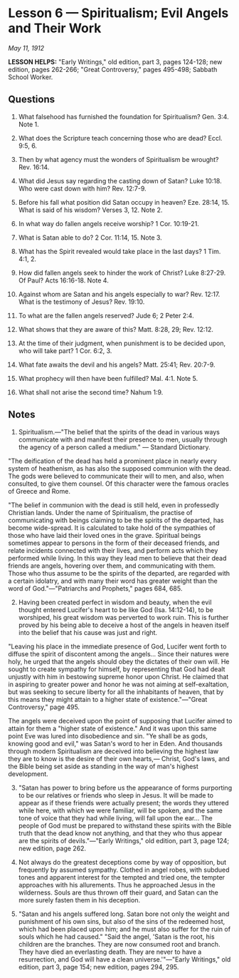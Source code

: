 # Lesson 6 — Spiritualism; Evil Angels and Their Work

*May 11, 1912*

**LESSON HELPS:** "Early Writings," old edition, part 3, pages 124-128; new edition, pages 262-266; "Great Controversy," pages 495-498; Sabbath School Worker.

## Questions

1. What falsehood has furnished the foundation for Spiritualism? Gen. 3:4. Note 1.

2. What does the Scripture teach concerning those who are dead? Eccl. 9:5, 6.

3. Then by what agency must the wonders of Spiritualism be wrought? Rev. 16:14.

4. What did Jesus say regarding the casting down of Satan? Luke 10:18. Who were cast down with him? Rev. 12:7-9.

5. Before his fall what position did Satan occupy in heaven? Eze. 28:14, 15. What is said of his wisdom? Verses 3, 12. Note 2.

6. In what way do fallen angels receive worship? 1 Cor. 10:19-21.

7. What is Satan able to do? 2 Cor. 11:14, 15. Note 3.

8. What has the Spirit revealed would take place in the last days? 1 Tim. 4:1, 2.

9. How did fallen angels seek to hinder the work of Christ? Luke 8:27-29. Of Paul? Acts 16:16-18. Note 4.

10. Against whom are Satan and his angels especially to war? Rev. 12:17. What is the testimony of Jesus? Rev. 19:10.

11. To what are the fallen angels reserved? Jude 6; 2 Peter 2:4.

12. What shows that they are aware of this? Matt. 8:28, 29; Rev. 12:12.

13. At the time of their judgment, when punishment is to be decided upon, who will take part? 1 Cor. 6:2, 3.

14. What fate awaits the devil and his angels? Matt. 25:41; Rev. 20:7-9.

15. What prophecy will then have been fulfilled? Mal. 4:1. Note 5.

16. What shall not arise the second time? Nahum 1:9.

## Notes

1. Spiritualism.—"The belief that the spirits of the dead in various ways communicate with and manifest their presence to men, usually through the agency of a person called a medium." — Standard Dictionary.

"The deification of the dead has held a prominent place in nearly every system of heathenism, as has also the supposed communion with the dead. The gods were believed to communicate their will to men, and also, when consulted, to give them counsel. Of this character were the famous oracles of Greece and Rome.

"The belief in communion with the dead is still held, even in professedly Christian lands. Under the name of Spiritualism, the practise of communicating with beings claiming to be the spirits of the departed, has become wide-spread. It is calculated to take hold of the sympathies of those who have laid their loved ones in the grave. Spiritual beings sometimes appear to persons in the form of their deceased friends, and relate incidents connected with their lives, and perform acts which they performed while living. In this way they lead men to believe that their dead friends are angels, hovering over them, and communicating with them. Those who thus assume to be the spirits of the departed, are regarded with a certain idolatry, and with many their word has greater weight than the word of God."—"Patriarchs and Prophets," pages 684, 685.

2. Having been created perfect in wisdom and beauty, when the evil thought entered Lucifer's heart to be like God (Isa. 14:12-14), to be worshiped, his great wisdom was perverted to work ruin. This is further proved by his being able to deceive a host of the angels in heaven itself into the belief that his cause was just and right.

"Leaving his place in the immediate presence of God, Lucifer went forth to diffuse the spirit of discontent among the angels... Since their natures were holy, he urged that the angels should obey the dictates of their own will. He sought to create sympathy for himself, by representing that God had dealt unjustly with him in bestowing supreme honor upon Christ. He claimed that in aspiring to greater power and honor he was not aiming at self-exaltation, but was seeking to secure liberty for all the inhabitants of heaven, that by this means they might attain to a higher state of existence."—"Great Controversy," page 495.

The angels were deceived upon the point of supposing that Lucifer aimed to attain for them a "higher state of existence." And it was upon this same point Eve was lured into disobedience and sin. "Ye shall be as gods, knowing good and evil," was Satan's word to her in Eden. And thousands through modern Spiritualism are deceived into believing the highest law they are to know is the desire of their own hearts,— Christ, God's laws, and the Bible being set aside as standing in the way of man's highest development.

3. "Satan has power to bring before us the appearance of forms purporting to be our relatives or friends who sleep in Jesus. It will be made to appear as if these friends were actually present; the words they uttered while here, with which we were familiar, will be spoken, and the same tone of voice that they had while living, will fall upon the ear... The people of God must be prepared to withstand these spirits with the Bible truth that the dead know not anything, and that they who thus appear are the spirits of devils."—"Early Writings," old edition, part 3, page 124; new edition, page 262.

4. Not always do the greatest deceptions come by way of opposition, but frequently by assumed sympathy. Clothed in angel robes, with subdued tones and apparent interest for the tempted and tried one, the tempter approaches with his allurements. Thus he approached Jesus in the wilderness. Souls are thus thrown off their guard, and Satan can the more surely fasten them in his deception.

5. "Satan and his angels suffered long. Satan bore not only the weight and punishment of his own sins, but also of the sins of the redeemed host, which had been placed upon him; and he must also suffer for the ruin of souls which he had caused." "Said the angel, 'Satan is the root, his children are the branches. They are now consumed root and branch. They have died an everlasting death. They are never to have a resurrection, and God will have a clean universe.'"—"Early Writings," old edition, part 3, page 154; new edition, pages 294, 295.